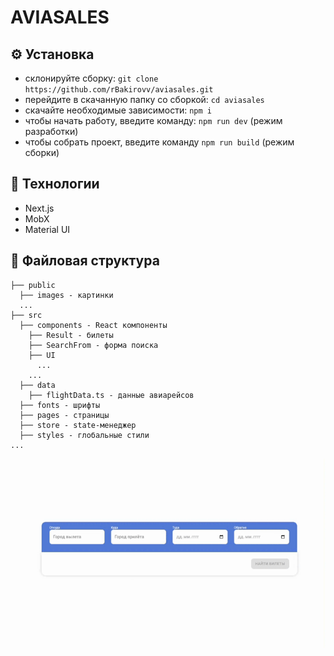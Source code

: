 # AVIASALES

## :gear: Установка
* склонируйте сборку: ```git clone https://github.com/rBakirovv/aviasales.git```
* перейдите в скачанную папку со сборкой: ```cd aviasales```
* скачайте необходимые зависимости: ```npm i```
* чтобы начать работу, введите команду: ```npm run dev``` (режим разработки)
* чтобы собрать проект, введите команду ```npm run build``` (режим сборки)

## :hammer: Технологии
* Next.js
* MobX
* Material UI

## :open_file_folder: Файловая структура
```
├── public
  ├── images - картинки
  ...
├── src
  ├── components - React компоненты
    ├── Result - билеты
    ├── SearchFrom - форма поиска
    ├── UI
      ...
    ...
  ├── data 
    ├── flightData.ts - данные авиарейсов
  ├── fonts - шрифты
  ├── pages - страницы
  ├── store - state-менеджер
  ├── styles - глобальные стили
...
```

![Пример работы web-приложения](./src/videos/aviasales-video.gif)




